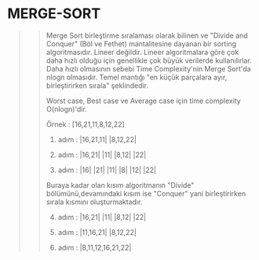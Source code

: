 # MERGE-SORT
>>Merge Sort birleştirme sıralaması olarak bilinen ve "Divide and Conquer" (Böl ve Fethet) mantalitesine dayanan bir sorting algoritmasıdır. Lineer değildir. Lineer algoritmalara göre çok daha hızlı olduğu için genellikle çok büyük verilerde kullanılırlar. Daha hızlı olmasının sebebi Time Complexity'nin Merge Sort'da nlogn olmasıdır. Temel mantığı "en küçük parçalara ayır, birleştirirken sırala" şeklindedir.
>>
>>Worst case, Best case ve Average case için time complexity O(nlogn)'dir.
>>
>>Örnek : [16,21,11,8,12,22]
>>
>>1. adım :   |16,21,11|         |8,12,22|
>>
>>2. adım : |16,21|    |11|       |8,12|    |22|
>>
>>3. adım : |16|  |21|  |11|  |8|  |12|  |22|  
>>
>>Buraya kadar olan kısım algoritmanın "Divide" bölümünü,devamındaki kısım ise "Conquer" yani birleştirirken sırala kısmını oluşturmaktadır.
>>
>>4. adım :  |16,21|  |11|      |8,12|  |22|
>>
>>5. adım : |11,16,21|        |8,12,22|
>>
>>6. adım :     |8,11,12,16,21,22|    
